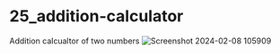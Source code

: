 # 25_addition-calculator
 Addition calcualtor of two numbers
![Screenshot 2024-02-08 105909](https://github.com/Jeel1312/25_addition-calculator/assets/153166867/6e36ac30-73a4-4b0f-b53d-f4fee451c68b)
